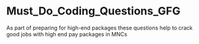 # Must_Do_Coding_Questions_GFG
As part of preparing for high-end packages these questions help to crack good jobs with high end pay packages in MNCs
